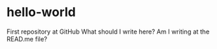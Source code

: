 # hello-world
First repository at GitHub
What should I write here? Am I writing at the READ.me file?
